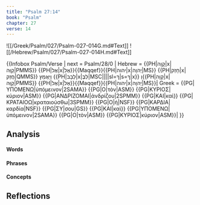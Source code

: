 ```yaml
---
title: "Psalm 27:14"
book: "Psalm"
chapter: 27
verse: 14
---
```

![[/Greek/Psalm/027/Psalm-027-014G.md#Text]]
![[/Hebrew/Psalm/027/Psalm-027-014H.md#Text]]

{{Infobox Psalm/Verse |
  next = Psalm/28/0 |
  Hebrew = {{PH|קָוָה|x|קַוֵּה|PMMS}} {{PH|אֶל|x|אֶל}}{{Maqqef}}{{PH|יהוה|x|יְהוָה|MS}} {{PH|חָזַק|x|חֲזַק|QMMS}}
וְיַאֲמֵץ
{{PH|לֵבָב|x|לִבֶּ|MSC||||sl=ךָ|s=ךָ|x}} וְ{{PH|קָוָה|x|קַוֵּה|PMMS}} {{PH|אֶל|x|אֶל}}{{Maqqef}}{{PH|יהוה|x|יְהוָה|MS}}׃|
  Greek = {{PG|ΥΠΟΜΕΝΩ|ὑπόμεινον|2SAMA}} {{PG|Ο|τὸν|ASM}} {{PG|ΚΥΡΙΟΣ|κύριον|ASM}} {{PG|ΑΝΔΡΙΖΟΜΑΙ|ἀνδρίζου|2SPMM}} {{PG|ΚΑΙ|καὶ}} {{PG|ΚΡΑΤΑΙΟΩ|κραταιούσθω|3SPMM}} {{PG|Ο|ἡ|NSF}} {{PG|ΚΑΡΔΙΑ|καρδία|NSF}} {{PG|ΣΥ|σου|GS}} {{PG|ΚΑΙ|καὶ}} {{PG|ΥΠΟΜΕΝΩ|ὑπόμεινον|2SAMA}} {{PG|Ο|τὸν|ASM}} {{PG|ΚΥΡΙΟΣ|κύριον|ASM}}|
}}

## Analysis

#### Words

#### Phrases

#### Concepts

## Reflections
